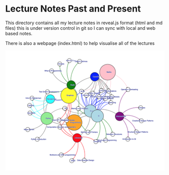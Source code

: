 # Lecture Notes Past and Present

This directory contains all my lecture notes in reveal.js format (html and md files) this is under version control in git so I can sync with local and web based notes.

There is also a webpage (index.html) to help visualise all of the lectures 

![](map.png)